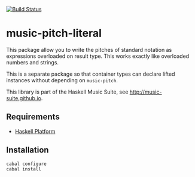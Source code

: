 
[![Build Status](https://travis-ci.org/diagrams/monoid-extras.png?branch=master)](https://travis-ci.org/diagrams/monoid-extras)

# music-pitch-literal

This package allow you to write the pitches of standard notation as expressions
overloaded on result type. This works exactly like overloaded numbers and strings.

This is a separate package so that container types can declare lifted instances without depending on `music-pitch`.

This library is part of the Haskell Music Suite, see <http://music-suite.github.io>.


## Requirements

* [Haskell Platform](http://www.haskell.org/platform)

## Installation

    cabal configure
    cabal install
